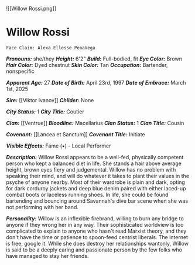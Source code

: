 ![[Willow Rossi.png]]
# Willow Rossi
	Face Claim: Alexa Ellesse PenaVega

***Pronouns:*** she/they
***Height:*** 6'2"
***Build:*** Full-bodied, fit
***Eye Color:*** Brown
***Hair Color:*** Dyed chestnut
***Skin Color:*** Tan
***Occupation:*** Bartender, nonspecific

***Apparent Age:*** 27
***Date of Birth:*** April 23rd, 1997
***Date of Embrace:***  March 1st, 2025

***Sire:*** [[Viktor Ivanov]]
***Childer:*** None

***City Status:*** 1
***City Title:*** Coutier

***Clan:*** [[Ventrue]]
***Bloodline:*** Macellarius
***Clan Status:*** 1
***Clan Title:*** Cousin

***Covenant:*** [[Lancea et Sanctum]]
***Covenant Title:*** Initiate

***Visible Effects:***
Fame (•) - Local Performer

***Description:***
Willow Rossi appears to be a well-fed, physically competent person who kept a balanced diet in life. She stands a hair above average height, brown eyes fiery and judgemental. Willow has no problem with speaking their mind, and will do whatever it takes to plant their values in the psyche of anyone nearby. Most of their wardrobe is plain and dark, opting for dark corduroy jackets and deep blue denim paired with either laced-up combat boots or laceless running shoes.  In life, she could be found bartending and bouncing around Savannah's dive bar scene when she was not performing with her band.


***Personality:***
Willow is an inflexible firebrand, willing to burn any bridge to anyone if they wrong her in any way. Their sophisticated worldview is too complicated to explain to anyone who hasn't read Marxist theory, and they don't have the time or patience to spoon-feed centrist liberals. The internet is free, google it. While she does destroy her relationships wantonly, Willow is said to be a deeply caring and passionate person by the few folks who have managed to stay her friends.